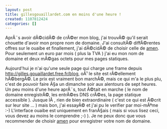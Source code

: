```yaml
---
layout: post
title: gillesgouaillardet.com en moins d'une heure !
created: 1107812424
categories: []
---
```

AprÃ¨s avoir dÃ©cidÃ© de crÃ©er mon blog, j'ai trouvÃ© qu'il serait chouette d'avoir mon propre nom de domaine.
J'ai consultÃ© diffÃ©rentes offres sur le ouaibe et finallement, j'ai dÃ©cidÃ© de choisir celle de <a href="http://www.amen.fr">amen</a>.
Pour seulement un euro par mois ( plus la TVA ) j'ai eu mon nom de domaine et deux mÃ©gas octets pour mes pages statiques.
<!--break-->
Aujourd'hui je n'ai qu'une seule page qui charge une frame depuis <a href="http://gilles.gouaillardet.free.fr/blog">http://gilles.gouaillardet.free.fr/blog</a>, oÃ¹ le site est rÃ©ellement hÃ©bergÃ©.
Le prix est vraiment bon marchÃ©, mais ce qui m'a le plus plu, c'est de pouvoir faire Ã§a un dimanche soir aux alentours de sept heures.
Un peu moins d'une heure aprÃ¨s, tout Ã©tait en marche ( le nom de domaine enregistrÃ©, les entrÃ©es DNS crÃ©es, la page statique accessible ). Jusque lÃ , rien de bien extraordinaire ( c'est ce qui est Ã©crit sur leur site ... ) mais bon, j'ai essayÃ© et j'ai pu le verifier par moi-mÃªme :-)
L'interface ouaibe est uniquement en franÃ§ais ( mais si vous lisez ceci, vous devez au moins le comprendre ;-) ).
Je ne peux donc que vous recommender de choisir <a href="http://www.amen.fr">amen</a> pour enregistrer votre nom de domaine.
